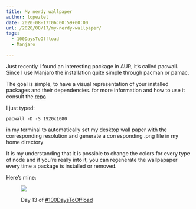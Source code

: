 ```yaml
---
title: My nerdy wallpaper
author: lopeztel
date: 2020-08-17T06:00:59+00:00
url: /2020/08/17/my-nerdy-wallpaper/
tags:
  - 100DaysToOffload
  - Manjaro

---
```

Just recently I found an interesting package in AUR, it&#8217;s called pacwall. Since I use Manjaro the installation quite simple through pacman or pamac.

The goal is simple, to have a visual representation of your installed packages and their dependencies. for more information and how to use it consult the [repo][1]

I just typed:

`pacwall -D -S 1920x1080` 

in my terminal to automatically set my desktop wall paper with the corresponding resolution and generate a corresponding .png file in my home directory

It is my understanding that it is possible to change the colors for every type of node and if you&#8217;re really into it, you can regenerate the wallpapaper every time a package is installed or removed.

Here&#8217;s mine:<figure class="wp-block-image size-large">

![](https://lopeztel.noho.st/piwigo/galleries/blog_media/pacwall-768x432.png#center)

Day 13 of <a rel="tag" class="u-tag u-category" href="https://lopeztel.xyz/blog/tags/100daystooffload/">#100DaysToOffload</a>

 [1]: https://github.com/Kharacternyk/pacwall
